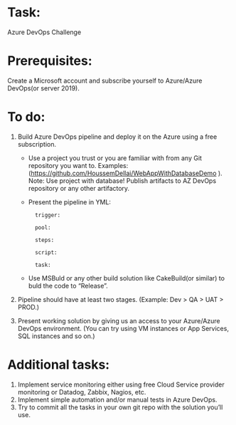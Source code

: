 # Task: 
  Azure DevOps Challenge
  
# Prerequisites: 
Create a Microsoft account and subscribe yourself to Azure/Azure DevOps(or server 2019).

# To do:
1.	Build Azure DevOps pipeline and deploy it on the Azure using a free subscription.

    *	Use a project you trust or you are familiar with from any Git repository you want to.
          Examples: (https://github.com/HoussemDellai/WebAppWithDatabaseDemo ). Note: Use project with database! Publish artifacts to AZ DevOps repository or any other artifactory. 

    *	Present the pipeline in YML:


              trigger:

              pool:

              steps:

              script:

              task:


    *  Use MSBuld or any other build solution like CakeBuild(or similar) to buld the code to “Release”.

2.	Pipeline should have at least two stages. (Example: Dev > QA > UAT > PROD.)
3.	Present working solution by giving us an access to your Azure/Azure DevOps environment. (You can try using VM instances or App Services, SQL instances and so on.)
  
# Additional tasks:

1.	Implement service monitoring either using free Cloud Service provider monitoring or Datadog, Zabbix, Nagios, etc.
2.	Implement simple automation and/or manual tests in Azure DevOps.
3.	Try to commit all the tasks in your own git repo with the solution you’ll use.
